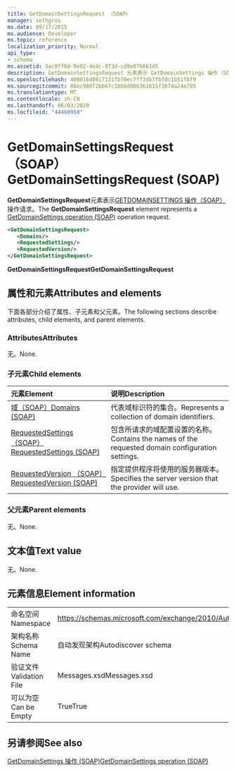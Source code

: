```yaml
---
title: GetDomainSettingsRequest （SOAP）
manager: sethgros
ms.date: 09/17/2015
ms.audience: Developer
ms.topic: reference
localization_priority: Normal
api_type:
- schema
ms.assetid: 5ac0ff6d-9e02-4e4c-973d-cd9e076661d5
description: GetDomainSettingsRequest 元素表示 GetDomainSettings 操作（SOAP）操作请求。
ms.openlocfilehash: 400016d0817131fb70ec7ff3db7fbfdc1b51f8f9
ms.sourcegitcommit: 88ec988f2bb67c1866d06b361615f3674a24e795
ms.translationtype: MT
ms.contentlocale: zh-CN
ms.lasthandoff: 06/03/2020
ms.locfileid: "44460958"
---
```

# <a name="getdomainsettingsrequest-soap"></a><span data-ttu-id="81e1e-103">GetDomainSettingsRequest （SOAP）</span><span class="sxs-lookup"><span data-stu-id="81e1e-103">GetDomainSettingsRequest (SOAP)</span></span>

<span data-ttu-id="81e1e-104">**GetDomainSettingsRequest**元素表示[GETDOMAINSETTINGS 操作（SOAP）](getdomainsettings-operation-soap.md)操作请求。</span><span class="sxs-lookup"><span data-stu-id="81e1e-104">The **GetDomainSettingsRequest** element represents a [GetDomainSettings operation (SOAP)](getdomainsettings-operation-soap.md) operation request.</span></span> 
  
```XML
<GetDomainSettingsRequest>
   <Domains/>
   <RequestedSettings/>
   <RequestedVersion/>
</GetDomainSettingsRequest>
```

 <span data-ttu-id="81e1e-105">**GetDomainSettingsRequest**</span><span class="sxs-lookup"><span data-stu-id="81e1e-105">**GetDomainSettingsRequest**</span></span>
## <a name="attributes-and-elements"></a><span data-ttu-id="81e1e-106">属性和元素</span><span class="sxs-lookup"><span data-stu-id="81e1e-106">Attributes and elements</span></span>

<span data-ttu-id="81e1e-107">下面各部分介绍了属性、子元素和父元素。</span><span class="sxs-lookup"><span data-stu-id="81e1e-107">The following sections describe attributes, child elements, and parent elements.</span></span>
  
### <a name="attributes"></a><span data-ttu-id="81e1e-108">Attributes</span><span class="sxs-lookup"><span data-stu-id="81e1e-108">Attributes</span></span>

<span data-ttu-id="81e1e-109">无。</span><span class="sxs-lookup"><span data-stu-id="81e1e-109">None.</span></span>
  
### <a name="child-elements"></a><span data-ttu-id="81e1e-110">子元素</span><span class="sxs-lookup"><span data-stu-id="81e1e-110">Child elements</span></span>

|<span data-ttu-id="81e1e-111">**元素**</span><span class="sxs-lookup"><span data-stu-id="81e1e-111">**Element**</span></span>|<span data-ttu-id="81e1e-112">**说明**</span><span class="sxs-lookup"><span data-stu-id="81e1e-112">**Description**</span></span>|
|:-----|:-----|
|[<span data-ttu-id="81e1e-113">域（SOAP）</span><span class="sxs-lookup"><span data-stu-id="81e1e-113">Domains (SOAP)</span></span>](domains-soap.md) <br/> |<span data-ttu-id="81e1e-114">代表域标识符的集合。</span><span class="sxs-lookup"><span data-stu-id="81e1e-114">Represents a collection of domain identifiers.</span></span>  <br/> |
|[<span data-ttu-id="81e1e-115">RequestedSettings （SOAP）</span><span class="sxs-lookup"><span data-stu-id="81e1e-115">RequestedSettings (SOAP)</span></span>](requestedsettings-soap.md) <br/> |<span data-ttu-id="81e1e-116">包含所请求的域配置设置的名称。</span><span class="sxs-lookup"><span data-stu-id="81e1e-116">Contains the names of the requested domain configuration settings.</span></span>  <br/> |
|[<span data-ttu-id="81e1e-117">RequestedVersion （SOAP）</span><span class="sxs-lookup"><span data-stu-id="81e1e-117">RequestedVersion (SOAP)</span></span>](requestedversion-soap.md) <br/> |<span data-ttu-id="81e1e-118">指定提供程序将使用的服务器版本。</span><span class="sxs-lookup"><span data-stu-id="81e1e-118">Specifies the server version that the provider will use.</span></span>  <br/> |
   
### <a name="parent-elements"></a><span data-ttu-id="81e1e-119">父元素</span><span class="sxs-lookup"><span data-stu-id="81e1e-119">Parent elements</span></span>

<span data-ttu-id="81e1e-120">无。</span><span class="sxs-lookup"><span data-stu-id="81e1e-120">None.</span></span>
  
## <a name="text-value"></a><span data-ttu-id="81e1e-121">文本值</span><span class="sxs-lookup"><span data-stu-id="81e1e-121">Text value</span></span>

<span data-ttu-id="81e1e-122">无。</span><span class="sxs-lookup"><span data-stu-id="81e1e-122">None.</span></span>
  
## <a name="element-information"></a><span data-ttu-id="81e1e-123">元素信息</span><span class="sxs-lookup"><span data-stu-id="81e1e-123">Element information</span></span>

|||
|:-----|:-----|
|<span data-ttu-id="81e1e-124">命名空间</span><span class="sxs-lookup"><span data-stu-id="81e1e-124">Namespace</span></span>  <br/> |https://schemas.microsoft.com/exchange/2010/Autodiscover  <br/> |
|<span data-ttu-id="81e1e-125">架构名称</span><span class="sxs-lookup"><span data-stu-id="81e1e-125">Schema Name</span></span>  <br/> |<span data-ttu-id="81e1e-126">自动发现架构</span><span class="sxs-lookup"><span data-stu-id="81e1e-126">Autodiscover schema</span></span>  <br/> |
|<span data-ttu-id="81e1e-127">验证文件</span><span class="sxs-lookup"><span data-stu-id="81e1e-127">Validation File</span></span>  <br/> |<span data-ttu-id="81e1e-128">Messages.xsd</span><span class="sxs-lookup"><span data-stu-id="81e1e-128">Messages.xsd</span></span>  <br/> |
|<span data-ttu-id="81e1e-129">可以为空</span><span class="sxs-lookup"><span data-stu-id="81e1e-129">Can be Empty</span></span>  <br/> |<span data-ttu-id="81e1e-130">True</span><span class="sxs-lookup"><span data-stu-id="81e1e-130">True</span></span>  <br/> |
   
## <a name="see-also"></a><span data-ttu-id="81e1e-131">另请参阅</span><span class="sxs-lookup"><span data-stu-id="81e1e-131">See also</span></span>



[<span data-ttu-id="81e1e-132">GetDomainSettings 操作 (SOAP)</span><span class="sxs-lookup"><span data-stu-id="81e1e-132">GetDomainSettings operation (SOAP)</span></span>](getdomainsettings-operation-soap.md)

